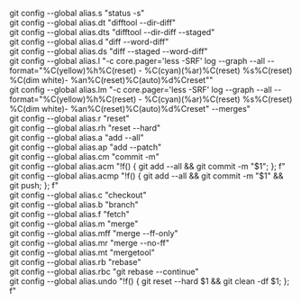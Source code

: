 git config --global alias.s  "status -s"  
git config --global alias.dt "difftool --dir-diff"  
git config --global alias.dts "difftool --dir-diff --staged"  
git config --global alias.d "diff --word-diff"  
git config --global alias.ds "diff --staged --word-diff"  
git config --global alias.l "-c core.pager='less -SRF' log --graph --all --format=\"%C(yellow)%h%C(reset) - %C(cyan)(%ar)%C(reset) %s%C(reset) %C(dim white)- %an%C(reset)%C(auto)%d%Creset\""  
git config --global alias.lm "-c core.pager='less -SRF' log --graph --all --format=\"%C(yellow)%h%C(reset) - %C(cyan)(%ar)%C(reset) %s%C(reset) %C(dim white)- %an%C(reset)%C(auto)%d%Creset\" --merges"  
git config --global alias.r "reset"  
git config --global alias.rh "reset --hard"  
git config --global alias.a "add --all"  
git config --global alias.ap "add --patch"  
git config --global alias.cm "commit -m"  
git config --global alias.acm "!f() { git add --all && git commit -m \"\$1\"; }; f"  
git config --global alias.acmp "!f() { git add --all && git commit -m \"\$1\" && git push; }; f"  
git config --global alias.c "checkout"  
git config --global alias.b "branch"  
git config --global alias.f "fetch"  
git config --global alias.m "merge"  
git config --global alias.mff "merge --ff-only"  
git config --global alias.mr "merge --no-ff"  
git config --global alias.mt "mergetool"  
git config --global alias.rb "rebase"  
git config --global alias.rbc "git rebase --continue"  
git config --global alias.undo "!f() { git reset --hard \$1 && git clean -df \$1; }; f"
